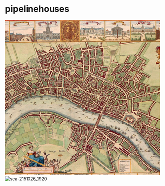
# pipelinehouses
![alt text](INPUT/london.png)
![sea-2151026_1920](https://i.imgur.com/urwttMO.jpg)